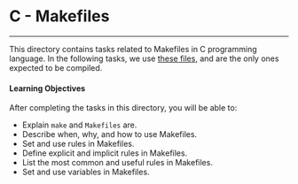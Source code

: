 # C - Makefiles

---

This directory contains tasks related to Makefiles in C programming language.
In the following tasks, we use [these files](https://github.com/holbertonschool/0x1B.c),
and are the only ones expected to be compiled.

#### Learning Objectives

After completing the tasks in this directory, you will be able to:

- Explain `make` and `Makefiles` are.
- Describe when, why, and how to use Makefiles.
- Set and use rules in Makefiles.
- Define explicit and implicit rules in Makefiles.
- List the most common and useful rules in Makefiles.
- Set and use variables in Makefiles.
